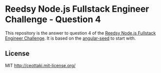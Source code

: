 Reedsy Node.js Fullstack Engineer Challenge - Question 4
======================

This repository is the answer to question 4 of the [Reedsy Node.js Fullstack Engineer Challenge](https://github.com/reedsy/challenges/blob/master/node-fullstack.md). It is based on the [angular-seed](https://github.com/angular/angular-seed) to start with.


## License

MIT http://ceottaki.mit-license.org/
